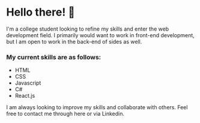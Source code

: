# Hello there! 👋
I'm a college student looking to refine my skills and enter the web development field. I primarily would want to work in front-end development, but I am open to work in the back-end of sides as well.
### My current skills are as follows:
- HTML
- CSS
- Javascript
- C#
- React.js

I am always looking to improve my skills and collaborate with others. Feel free to contact me through here or via Linkedin.
